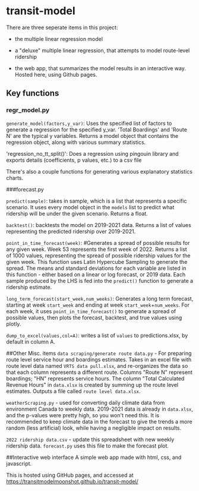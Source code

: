 # transit-model

There are three seperate items in this project:

- the multiple linear regression model

- a "deluxe" multiple linear regression, that attempts to model route-level ridership

- the web app, that summarizes the model results in an interactive way. Hosted here, using Github pages.

## Key functions
### regr_model.py
`generate_model(factors,y_var)`: Uses the specified list of factors to generate a regression for the specified y_var. 'Total Boardings' and 'Route N' are the typical y variables. Returns a model object that contains the regression object, along with various summary statistics.

'regression_no_tt_split()': Does a regression using pingouin library and exports details (coefficients, p values, etc.) to a csv file

There's also a couple functions for generating various explanatory statistics charts.

###forecast.py

`predict(sample)`: takes in sample, which is a list that represents a specific scenario. It uses every model object in the `models` list to predict what ridership will be under the given scenario. Returns a float.

`backtest()`: backtests the model on 2019-2021 data. Returns a list of values representing the predicted ridership over 2019-2021.

`point_in_time_forecast(week)`: #Generates a spread of possible results for any given week. Week 53 represents the first week of 2022. Returns a list of 1000 values, representing the spread of possible ridership values for the given week. This function uses Latin Hypercube Sampling to generate the spread. The means and standard deviations for each variable are listed in this function - either based on a linear or log forecast, or 2019 data. Each sample produced by the LHS is fed into the `predict()` function to generate a ridership estimate.

`long_term_forecast(start_week,num_weeks)`: Generates a long term forecast, starting at week `start_week` and ending at week `start_week`+`num_weeks`. For each week, it uses `point_in_time_forecast()` to generate a spread of possible values, then plots the forecast, backtest, and true values using plotly.

`dump_to_excel(values,col=A)`: writes a list of `values` to predictions.xlsx, by default in column A.


##Other Misc. items
`data scraping/generate route data.py` - For preparing route level service hour and boardings estimates. Takes in an excel file with route level data named `VRTS data pull.xlsx`, and re-organizes the data so that each column represents a different route. Columns "Route N" represent boardings; "HN" represents service hours. The column "Total Calculated Revenue Hours" in `data.xlsx` is created by summing up the route level estimates. Outputs a file called `route level data.xlsx`.

`weatherScraping.py` - used for converting daily climate data from environment Canada to weekly data. 2019-2021 data is already in `data.xlsx`, and the p-values were pretty high, so you won't need this. It is recommended to keep climate data in the forecast to give the trends a more random (less artificial) look, while having a negligible impact on results.

`2022 ridership data.csv` - update this spreadsheet with new weekly ridership data. `forecast.py` uses this file to make the forecast plot.

##Interactive web interface
A simple web app made with html, css, and javascript.

This is hosted using GitHub pages, and accessed at https://transitmodelmoonshot.github.io/transit-model/
